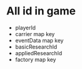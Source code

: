# All id in game
* playerId
* carrier map key
* eventData map key
* basicResearchId
* appliedResearchId
* factory map key